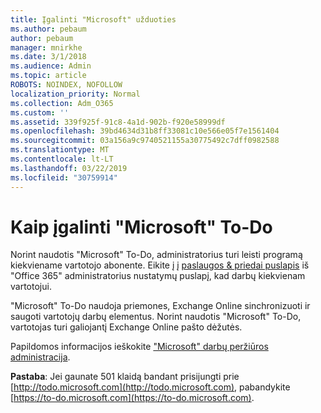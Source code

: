 ```yaml
---
title: Įgalinti "Microsoft" užduoties
ms.author: pebaum
author: pebaum
manager: mnirkhe
ms.date: 3/1/2018
ms.audience: Admin
ms.topic: article
ROBOTS: NOINDEX, NOFOLLOW
localization_priority: Normal
ms.collection: Adm_O365
ms.custom: ''
ms.assetid: 339f925f-91c8-4a1d-902b-f920e58999df
ms.openlocfilehash: 39bd4634d31b8ff33081c10e566e05f7e1561404
ms.sourcegitcommit: 03a156a9c9740521155a30775492c7dff0982588
ms.translationtype: MT
ms.contentlocale: lt-LT
ms.lasthandoff: 03/22/2019
ms.locfileid: "30759914"
---
```

# <a name="how-to-enable-microsoft-to-do"></a>Kaip įgalinti "Microsoft" To-Do

Norint naudotis "Microsoft" To-Do, administratorius turi leisti programą kiekviename vartotojo abonente. Eikite į į [paslaugos &amp; priedai puslapis](https://portal.office.com/adminportal/home#/Settings/ServicesAndAddIns) iš "Office 365" administratorius nustatymų puslapį, kad darbų kiekvienam vartotojui. 
  
"Microsoft" To-Do naudoja priemones, Exchange Online sinchronizuoti ir saugoti vartotojų darbų elementus. Norint naudotis "Microsoft" To-Do, vartotojas turi galiojantį Exchange Online pašto dėžutės.
  
Papildomos informacijos ieškokite ["Microsoft" darbų peržiūros administracija](https://support.office.com/article/490c1a8c-2333-4952-8125-841afadb9620.aspx).
  
 **Pastaba**: Jei gaunate 501 klaidą bandant prisijungti prie [http://todo.microsoft.com](http://todo.microsoft.com), pabandykite [https://to-do.microsoft.com](https://to-do.microsoft.com).
  

